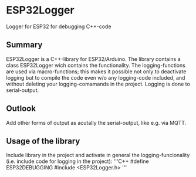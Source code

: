 # ESP32Logger
Logger for ESP32 for debugging C++-code

## Summary
ESP32Logger is a C++-library for ESP32/Arduino.
The library contains a class ESP32Logger wich contains the functionality.
The logging-functions are used via macro-functions; this makes it possible not only to deactivate logging but to compile the code even w/o any logging-code included, and without deleting your logging-comamands in the project.
Logging is done to serial-output.

## Outlook
Add other forms of output as acutally the serial-output, like e.g. via MQTT.

## Usage of the library

Include library in the project and activate in general the logging-funcionality (i.e. include code for logging in the project):
'''C++
#define ESP32DEBUGGING
#include <ESP32Logger.h>
'''
